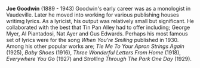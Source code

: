 
**Joe Goodwin** (1889 - 1943) Goodwin's early career was as a monologist in Vaudeville. Later he moved into working for various publishing houses writimg lyrics. As a lyricist, his output was relatively small but significant. He collaborated with the best that Tin Pan Alley had to offer including; George Myer, Al Piantadosi, Nat Ayer and Gus Edwards. Perhaps his most famous set of lyrics were for the song *When You're Smiling* published in 1930. Among his other popular works are; *Tie Me To Your Apron Strings Again* (1925), *Baby Shoes* (1916), *Three Wonderful Letters From Home* (1918), *Everywhere You Go* (1927) and *Strolling Through The Park One Day* (1929).